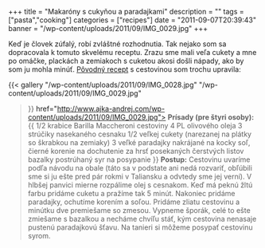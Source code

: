 +++
title = "Makaróny s cukyňou a paradajkami"
description = ""
tags = ["pasta","cooking"]
categories = ["recipes"]
date = "2011-09-07T20:39:43"
banner = "/wp-content/uploads/2011/09/IMG_0029.jpg"
+++

Keď je človek zúfalý, robí zvláštné rozhodnutia. Tak nejako som sa dopracovala k tomuto skvelému
receptu. Zrazu
sme
mali
veľa
cukety
a
mne
po
omáčke,
plackách
a
zemiakoch
s
cuketou
akosi
došli
nápady,
ako
by
som
ju
mohla
minúť.
<a
href="http://www.barillaus.com/Recipes/Barilla-Whole-Grain-Spaghetti-with-Zucchini-and-Yellow-Squash.aspx">Pôvodný recept</a> s cestovinou som trochu upravila:

{{< gallery
    "/wp-content/uploads/2011/09/IMG_0028.jpg"
    "/wp-content/uploads/2011/09/IMG_0029.jpg"
>}}<a> href="http://www.ajka-andrej.com/wp-content/uploads/2011/09/IMG_0029.jpg"></a>
**Prísady (pre štyri osoby):**
{{ 1/2 krabice Barilla Maccheroni cestoviny
4 PL olivového oleja
3 strúčiky nasekaného cesnaku
1/2 veľkej cukety (narezanej na plátky so škrabkou na zemiaky)
3 veľké paradajky nakrájané na kocky
soľ, čierné korenie na dochutenie
za hrsť posekaných čerstvých listov bazalky
postrúhaný syr na posypanie }}
**Postup:**
Cestovinu uvaríme podľa návodu na obale (táto sa v podstate ani nedá rozvariť, obľúbili sme si ju
ešte pred pár rokmi v Taliansku a odvtedy sme jej verní). V hlbšej panvici mierne rozpálime olej s
cesnakom. Keď má peknú žltú farbu pridáme cuketu a pražíme tak 5 minút. Nakoniec pridáme paradajky,
ochutíme korením a soľou. Pridáme zliatu cestovinu a minútku dve premiešame so zmesou. Vypneme
šporák, celé to ešte zmiešame s bazalkou a necháme chvíľu stáť, kým cestovina nenasaje pustenú
paradajkovú šťavu. Na tanieri si môžeme posypať cestovinu syrom.

